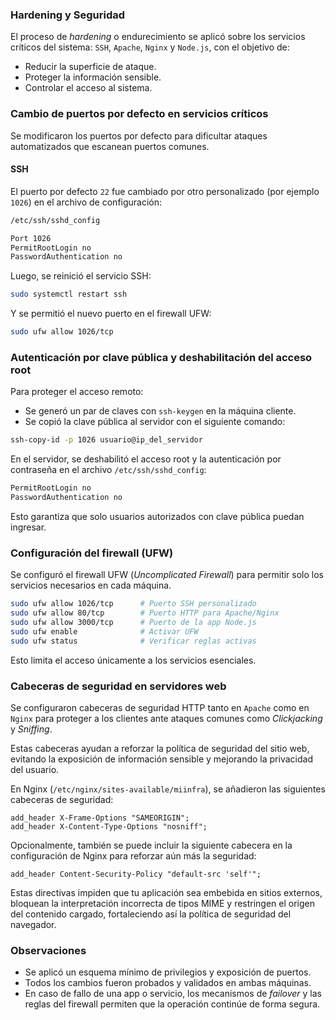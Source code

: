 ### Hardening y Seguridad

El proceso de *hardening* o endurecimiento se aplicó sobre los servicios críticos del sistema: `SSH`, `Apache`, `Nginx` y `Node.js`, con el objetivo de:

- Reducir la superficie de ataque.
- Proteger la información sensible.
- Controlar el acceso al sistema.

### Cambio de puertos por defecto en servicios críticos

Se modificaron los puertos por defecto para dificultar ataques automatizados que escanean puertos comunes.

#### SSH

El puerto por defecto `22` fue cambiado por otro personalizado (por ejemplo `1026`) en el archivo de configuración:

```bash
/etc/ssh/sshd_config

```
```bash
Port 1026
PermitRootLogin no
PasswordAuthentication no
```
Luego, se reinició el servicio SSH:

```bash
sudo systemctl restart ssh
```
Y se permitió el nuevo puerto en el firewall UFW:

```bash
sudo ufw allow 1026/tcp
```

### Autenticación por clave pública y deshabilitación del acceso root

Para proteger el acceso remoto:

- Se generó un par de claves con `ssh-keygen` en la máquina cliente.
- Se copió la clave pública al servidor con el siguiente comando:

```bash
ssh-copy-id -p 1026 usuario@ip_del_servidor
```

En el servidor, se deshabilitó el acceso root y la autenticación por contraseña en el archivo `/etc/ssh/sshd_config`:

```bash
PermitRootLogin no
PasswordAuthentication no
```

Esto garantiza que solo usuarios autorizados con clave pública puedan ingresar.

### Configuración del firewall (UFW)

Se configuró el firewall UFW (*Uncomplicated Firewall*) para permitir solo los servicios necesarios en cada máquina.

```bash
sudo ufw allow 1026/tcp      # Puerto SSH personalizado  
sudo ufw allow 80/tcp        # Puerto HTTP para Apache/Nginx  
sudo ufw allow 3000/tcp      # Puerto de la app Node.js  
sudo ufw enable              # Activar UFW  
sudo ufw status              # Verificar reglas activas
```

Esto limita el acceso únicamente a los servicios esenciales.

### Cabeceras de seguridad en servidores web

Se configuraron cabeceras de seguridad HTTP tanto en `Apache` como en `Nginx` para proteger a los clientes ante ataques comunes como *Clickjacking* y *Sniffing*.

Estas cabeceras ayudan a reforzar la política de seguridad del sitio web, evitando la exposición de información sensible y mejorando la privacidad del usuario.

En Nginx (`/etc/nginx/sites-available/miinfra`), se añadieron las siguientes cabeceras de seguridad:

```nginx
add_header X-Frame-Options "SAMEORIGIN";
add_header X-Content-Type-Options "nosniff";
```

Opcionalmente, también se puede incluir la siguiente cabecera en la configuración de Nginx para reforzar aún más la seguridad:

```nginx
add_header Content-Security-Policy "default-src 'self'";
```

Estas directivas impiden que tu aplicación sea embebida en sitios externos, bloquean la interpretación incorrecta de tipos MIME y restringen el origen del contenido cargado, fortaleciendo así la política de seguridad del navegador.

### Observaciones

- Se aplicó un esquema mínimo de privilegios y exposición de puertos.
- Todos los cambios fueron probados y validados en ambas máquinas.
- En caso de fallo de una app o servicio, los mecanismos de *failover* y las reglas del firewall permiten que la operación continúe de forma segura.
